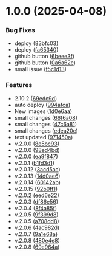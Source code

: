 # 1.0.0 (2025-04-08)


### Bug Fixes

* deploy ([83bfc03](https://github.com/egor-xyz/devkitty-website/commit/83bfc030543eb86843a8f238f0d9bb6f51da4d34))
* deploy ([fa65340](https://github.com/egor-xyz/devkitty-website/commit/fa653401c9369dd9f291adfdf6c8cf96c18414ca))
* github button ([6beee3f](https://github.com/egor-xyz/devkitty-website/commit/6beee3f05ac32c2d3457c485367839a4ae5e9f8d))
* github button ([0a6a62e](https://github.com/egor-xyz/devkitty-website/commit/0a6a62e3766dc89fa20ee20122cdaed34c1e2d29))
* small issue ([f5c1d13](https://github.com/egor-xyz/devkitty-website/commit/f5c1d138cbe484cd667b50cb19649e37a87a7885))


### Features

* 2.10.2 ([69edc9d](https://github.com/egor-xyz/devkitty-website/commit/69edc9d907f3193f270d562149a3012493f289e3))
* auto deploy ([994afca](https://github.com/egor-xyz/devkitty-website/commit/994afcab23c843af58cdb7f494388af85b1d09d0))
* New images ([1d0e6aa](https://github.com/egor-xyz/devkitty-website/commit/1d0e6aa5f8bf657034f884eb82e6bf3d68a5229e))
* small changes ([66f6a08](https://github.com/egor-xyz/devkitty-website/commit/66f6a08b1923f35d62877a14cb2bee356a57b65a))
* small changes ([47c6a81](https://github.com/egor-xyz/devkitty-website/commit/47c6a81de0c6843dfb2a4fe7eb1a2e8da41e408f))
* small changes ([edea20c](https://github.com/egor-xyz/devkitty-website/commit/edea20c81a75da2a1159695c512787292e70995d))
* text updated ([971450a](https://github.com/egor-xyz/devkitty-website/commit/971450ae3502b48ad757d9c034bcca1323d3e730))
* v.2.0.0 ([8e5bc93](https://github.com/egor-xyz/devkitty-website/commit/8e5bc9371bfded03289c0bb9af96555e14ef7d22))
* v.2.0.0 ([98ed4bd](https://github.com/egor-xyz/devkitty-website/commit/98ed4bd8499b9daf6b6b1f3379dc897ada8c4259))
* v.2.0.0 ([ea9f847](https://github.com/egor-xyz/devkitty-website/commit/ea9f84772ed53ecad490ce33918c1a4bc13afc5e))
* v.2.0.1 ([b1fd3d1](https://github.com/egor-xyz/devkitty-website/commit/b1fd3d12c8701de17e99de547253df9101d9f334))
* v.2.0.12 ([3acd5ac](https://github.com/egor-xyz/devkitty-website/commit/3acd5ac417524a44fedeba8806b8557f9195eda3))
* v.2.0.13 ([14d0ae6](https://github.com/egor-xyz/devkitty-website/commit/14d0ae6f6cfb1523b34cbd13851f9e79fa801cd2))
* v.2.0.14 ([60142ab](https://github.com/egor-xyz/devkitty-website/commit/60142ab96bf80e2d57082496e510beb04c958bca))
* v.2.0.15 ([92b0ff1](https://github.com/egor-xyz/devkitty-website/commit/92b0ff1e7a3b0cdc28e6209a424714a83a73ac18))
* v.2.0.2 ([eed6e22](https://github.com/egor-xyz/devkitty-website/commit/eed6e22fc1d5cead878ef0fbf7fa1a4e8d1ea84e))
* v.2.0.3 ([df86e56](https://github.com/egor-xyz/devkitty-website/commit/df86e565e7bffbe8529d2753a68b77d566dded3d))
* v.2.0.4 ([8f4a85f](https://github.com/egor-xyz/devkitty-website/commit/8f4a85f396e0e9a3c8c33ab4a30a078d5e38f3e9))
* v.2.0.5 ([9f399d8](https://github.com/egor-xyz/devkitty-website/commit/9f399d856ec4fbd83f94a063ed7f9be2991eaba7))
* v.2.0.5 ([a708dd8](https://github.com/egor-xyz/devkitty-website/commit/a708dd8d602d4022a0ccccf7edc6b5b419e6a500))
* v.2.0.6 ([4ac982d](https://github.com/egor-xyz/devkitty-website/commit/4ac982d417b967f75da13d0357672f71e995092a))
* v.2.0.7 ([9a1e68a](https://github.com/egor-xyz/devkitty-website/commit/9a1e68a9882a3d077cb8f6661f685d7275d64364))
* v.2.0.8 ([480e4e8](https://github.com/egor-xyz/devkitty-website/commit/480e4e81fa59d780c223409b4cdd51439e8ae153))
* v.2.0.8 ([69e964a](https://github.com/egor-xyz/devkitty-website/commit/69e964aeb193c198a1f3cfd68324479b48abd80a))
